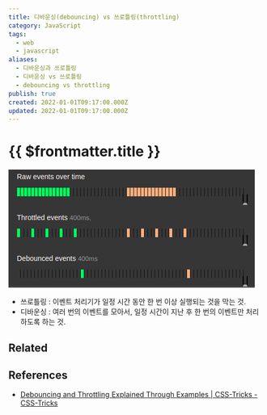 ```yaml
---
title: 디바운싱(debouncing) vs 쓰로틀링(throttling)
category: JavaScript
tags:
  - web
  - javascript
aliases:
  - 디바운싱과 쓰로틀링
  - 디바운싱 vs 쓰로틀링
  - debouncing vs throttling
publish: true
created: 2022-01-01T09:17:00.000Z
updated: 2022-01-01T09:17:00.000Z
---
```


# {{ $frontmatter.title }}

![debounce-vs-throttle.png](./images/debounce-vs-throttle.png)

- 쓰로틀링 : 이벤트 처리기가 일정 시간 동안 한 번 이상 실행되는 것을 막는 것.
- 디바운싱 : 여러 번의 이벤트를 모아서, 일정 시간이 지난 후 한 번의 이벤트만 처리하도록 하는 것.

## Related

## References

- [Debouncing and Throttling Explained Through Examples | CSS-Tricks - CSS-Tricks](https://css-tricks.com/debouncing-throttling-explained-examples/)
